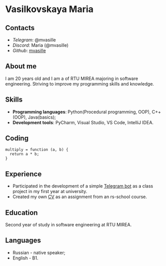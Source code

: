 # Vasilkovskaya Maria

## Contacts

* _Telegram_: @mvasille
* _Discord_: Maria (@mvasille) 
* _Github_: [mvasille](https://github.com/mvasille)

## About me

I am 20 years old and I am a of RTU MIREA majoring in software engineering. Striving to improve my programming skills and knowledge.
    
## Skills

* __Programming languages__: Python(Procedural programming, OOP), C++(OOP), Java(basics);
* __Development tools__: PyCharm, Visual Studio, VS Code, IntelliJ IDEA.

## Coding

```
multiply = function (a, b) {
  return a * b;
}
```

## Experience 

* Participated in the development of a simple [Telegram bot](https://github.com/cordemeo/thecatbot/blob/main/bot.py) as a class project in my first year at university.
* Created my own [CV](https://github.com/mvasille/rsschool-cv/blob/gh-pages/cv.md?plain=1) as an assignment from an rs-school course.

## Education

Second year of study in software engineering at RTU MIREA.

## Languages

* Russian - native speaker;
* English - B1.